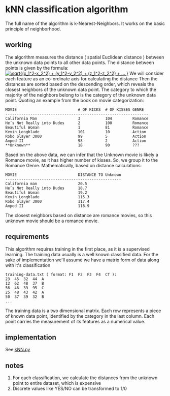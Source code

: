 # kNN classification algorithm

The full name of the algorithm is k-Nearest-Neighbors. It works on the basic principle of neighborhood.

## working
The algorithm measures the distance ( spatial Euclidean distance ) between the unknown data points to all other data points. The distance between points is given by the formula:
<a href="https://www.codecogs.com/eqnedit.php?latex=\sqrt{(x_1^2-x_2^2)&space;&plus;&space;(y_1^2-y_2^2)&space;&plus;&space;(z_1^2-z_2^2)&space;&plus;&space;...&space;}" target="_blank"><img src="https://latex.codecogs.com/gif.latex?\sqrt{(x_1^2-x_2^2)&space;&plus;&space;(y_1^2-y_2^2)&space;&plus;&space;(z_1^2-z_2^2)&space;&plus;&space;...&space;}" title="\sqrt{(x_1^2-x_2^2) + (y_1^2-y_2^2) + (z_1^2-z_2^2) + ... }" /></a>
We will consider each feature as an co-ordinate axis for calculating the distance
Then the distances are sorted based on the descending order, which reveals the closest neighbors of the unknown data point. The category to which the majority of the neighbors belong to is the category of the unknown data point. Quoting an example from the book on movie categorization:
```
MOVIE                           # OF KICKS  # OF KISSES GENRE
---------------------------------------------------------------
California Man                  3           104         Romance
He’s Not Really into Dudes      2           100         Romance
Beautiful Woman                 1           81          Romance
Kevin Longblade                 101         10          Action
Robo Slayer 3000                99          5           Action
Amped II                        98          2           Action
**Unknown**                     18          90          ???

```
Based on the above data, we can infer that the Unknown movie is likely a Romance movie, as it has higher number of kisses. So, we group it to the Romance Genre. Mathematically, based on distance calculations:
```
MOVIE                           DISTANCE TO Unknown
---------------------------------------------------
California man                  20.5
He’s Not Really into Dudes      18.7
Beautiful Woman                 19.2
Kevin Longblade                 115.3
Robo Slayer 3000                117.4
Amped II                        118.9
```
The closest neighbors based on distance are romance movies, so this unknown movie should be a romance movie.


## requirements 
This algorithm requires training in the first place, as it is a supervised learning. The training data usually is a well known classified data. For the sake of implementation we'll assume we have a matrix form of data along with it's classification

```
training-data.txt ( format: F1  F2  F3  F4  CT ):
23  45  32  44  A
12  62  48  37  B
56  46  33  95  C
25  48  43  42  A
50  37  39  32  B
...

```
The training data is a two dimensional matrix. Each row represents a piece of known data point, identified by the category in the last column. Each point carries the measurement of its features as a numerical value. 

## implementation

See [kNN.py](kNN.py)

## notes
1. For each classification, we calculate the distances from the unknown point to entire dataset, which is expensive
2. Discrete values like YES/NO can be transformed to 1/0
